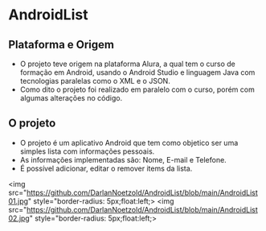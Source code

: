 # AndroidList
## Plataforma e Origem
* O projeto teve origem na plataforma Alura, a qual tem o curso de formação em Android, usando o Android Studio e linguagem Java com tecnologias paralelas como o XML e o JSON.
* Como dito o projeto foi realizado em paralelo com o curso, porém com algumas alterações no código.
## O projeto
* O projeto é um aplicativo Android que tem como objetico ser uma simples lista com informações pessoais.
* As informações implementadas são: Nome, E-mail e Telefone.
* É possível adicionar, editar o remover items da lista.

<img src="https://github.com/DarlanNoetzold/AndroidList/blob/main/AndroidList01.jpg" style="border-radius: 5px;float:left;>
<img src="https://github.com/DarlanNoetzold/AndroidList/blob/main/AndroidList02.jpg" style="border-radius: 5px;float:left;>
